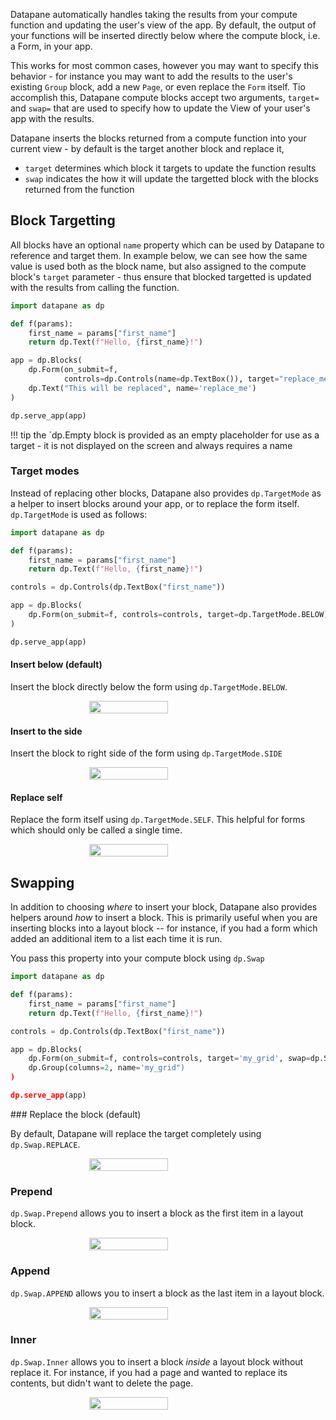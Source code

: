 
Datapane automatically handles taking the results from your compute function and updating the user's view of the app. By default, the output of your functions will be inserted directly below where the compute block, i.e. a Form, in your app.

This works for most common cases, however you may want to specify this behavior - for instance you may want to add the results to the user's existing `Group` block, add a new `Page`, or even replace the `Form` itself. Tio accomplish this, Datapane compute blocks accept two arguments, `target=` and `swap=` that are used to specify how to update the View of your user's app with the results.

Datapane inserts the blocks returned from a compute function into your current view - by default is the target another block and replace it,
- `target` determines which block it targets to update the function results
- `swap` indicates the how it will update the targetted block with the blocks returned from the function

## Block Targetting

All blocks have an optional `name` property which can be used by Datapane to reference and target them. In example below, we can see how the same value is used both as the block name, but also assigned to the compute block's `target` parameter - thus ensure that blocked targetted is updated with the results from calling the function.

```python
import datapane as dp

def f(params):
    first_name = params["first_name"]
    return dp.Text(f"Hello, {first_name}!")

app = dp.Blocks(
    dp.Form(on_submit=f,
            controls=dp.Controls(name=dp.TextBox()), target="replace_me"),
    dp.Text("This will be replaced", name='replace_me')
)

dp.serve_app(app)
```

!!! tip
    the `dp.Empty block is provided as an empty placeholder for use as a target - it is not displayed on the screen and always requires a name


### Target modes


Instead of replacing other blocks, Datapane also provides `dp.TargetMode` as a helper to insert blocks around your app, or to replace the form itself. `dp.TargetMode` is used as follows:

```python
import datapane as dp

def f(params):
    first_name = params["first_name"]
    return dp.Text(f"Hello, {first_name}!")

controls = dp.Controls(dp.TextBox("first_name"))

app = dp.Blocks(
    dp.Form(on_submit=f, controls=controls, target=dp.TargetMode.BELOW),
)

dp.serve_app(app)
```

#### Insert below (default)
Insert the block directly below the form using `dp.TargetMode.BELOW`.

<div style='display: flex; justify-content:center'>
    <img src="/img/advanced/below.png" style='width:50%'/>
</div>

#### Insert to the side

Insert the block to right side of the form using `dp.TargetMode.SIDE`

<div style='display: flex; justify-content:center'>
    <img src="/img/advanced/side.png" style='width:50%'/>
</div>


#### Replace self

Replace the form itself using `dp.TargetMode.SELF`. This helpful for forms which should only be called a single time.

<div style='display: flex; justify-content:center'>
    <img src="/img/advanced/self.png" style='width:50%'/>
</div>

## Swapping

In addition to choosing _where_ to insert your block, Datapane also provides helpers around _how_ to insert a block. This is primarily useful when you are inserting blocks into a layout block -- for instance, if you had a form which added an additional item to a list each time it is run.

You pass this property into your compute block using `dp.Swap`

```python
import datapane as dp

def f(params):
    first_name = params["first_name"]
    return dp.Text(f"Hello, {first_name}!")

controls = dp.Controls(dp.TextBox("first_name"))

app = dp.Blocks(
    dp.Form(on_submit=f, controls=controls, target='my_grid', swap=dp.Swap.APPEND),
    dp.Group(columns=2, name='my_grid")
)

dp.serve_app(app)
```

### Replace the block (default)

By default, Datapane will replace the target completely using `dp.Swap.REPLACE`.

<div style='display: flex; justify-content:center'>
    <img src="/img/advanced/replace.png" style='width:50%'/>
</div>

### Prepend

`dp.Swap.Prepend` allows you to insert a block as the first item in a layout block.

<div style='display: flex; justify-content:center'>
    <img src="/img/advanced/prepend.png" style='width:50%'/>
</div>

### Append

`dp.Swap.APPEND` allows you to insert a block as the last item in a layout block.

<div style='display: flex; justify-content:center'>
    <img src="/img/advanced/append.png" style='width:50%'/>
</div>

### Inner

`dp.Swap.Inner` allows you to insert a block _inside_ a layout block without replace it. For instance, if you had a page and wanted to replace its contents, but didn't want to delete the page.

<div style='display: flex; justify-content:center'>
    <img src="/img/advanced/inner.png" style='width:50%'/>
</div>
